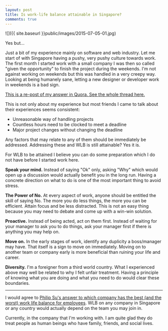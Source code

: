 ```yaml
---
layout: post
title: Is work-life balance attainable in Singapore?
comments: true
---
```


![]({{ site.baseurl }}public/images/2015-07-05-01.jpg)

Yes but...

Just a bit of my experience mainly on software and web industry. Let me start of with Singapore having a pushy, very pushy culture towards work. The first month I started work with a small company I was then so called "given the opportunity" to finish the project during the weekends. I'm not against working on weekends but this was handled in a very creepy way. Looking at being humanely sane, letting a new designer or developer work in weekends is a bad sign.

<!--more-->

<p class="message">
  <a href="https://www.quora.com/Is-work-life-balance-attainable-in-Singapore" target="_blank">This is a re-post of my answer in Quora. See the whole thread here.</a>
</p>

This is not only about my experience but most friends I came to talk about their experiences seems consistent:

- Unreasonable way of handling projects
- Countless hours need to be clocked to meet a deadline
- Major project changes without changing the deadline

Any factors that may relate to any of them should be immediately be addressed. Addressing these and WLB is still attainable? Yes it is.

For WLB to be attained I believe you can do some preparation which I do not have before I started work here. 

__Speak your mind.__ Instead of saying "Ok" only, asking "Why" which would open up a discussion would actually benefit you in the long run. Having a concrete direction on what to do is one of the most important thing to avoid stress.

__The Power of No.__ At every aspect of work, anyone should be entitled the skill of saying No. The more you do less things, the more you can be efficient. Attain focus and be less distracted. This is not an easy thing because you may need to debate and come up with a win-win solution.

__Proactive.__ Instead of being acted, act on them first. Instead of waiting for your manager to ask you to do things, ask your manager first if there is anything you may help on.

__Move on.__ In the early stages of work, identify any duplicity a boss/manager may have. That itself is a sign to move on immediately. Moving on to another team or company early is more beneficial than ruining your life and career.

__Diversity.__ I'm a foreigner from a third world country. What I experienced above may well be related to why I felt unfair treatment. Having a principle of knowing what you are doing and what you need to do would clear these boundaries. 

---

I would agree to [Philip Su's answer to which company has the best (and the worst) work life balance for employees](https://www.quora.com/Technology-Companies/Among-Microsoft-Google-Amazon-Facebook-which-company-has-the-best-and-the-worst-work-life-balance-for-employees/answer/Philip-Su?srid=T0P&share=1). WLB on any company in Singapore or any country would actually depend on the team you may join in.

Currently, in the company that I'm working with. I am quite glad they do treat people as human beings who have family, friends, and social lives.
